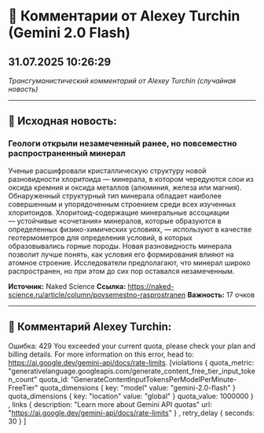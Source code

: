 # 💬 Комментарии от Alexey Turchin (Gemini 2.0 Flash)
## 31.07.2025 10:26:29

*Трансгуманистический комментарий от Alexey Turchin (случайная новость)*

---

## 📰 Исходная новость:

### Геологи открыли незамеченный ранее, но повсеместно распространенный минерал

Ученые расшифровали кристаллическую структуру новой разновидности хлоритоида — минерала, в котором чередуются слои из оксида кремния и оксида металлов (алюминия, железа или магния). Обнаруженный структурный тип минерала обладает наиболее совершенным и упорядоченным строением среди всех изученных хлоритоидов. Хлоритоид-содержащие минеральные ассоциации — устойчивые «сочетания» минералов, которые образуются в определенных физико-химических условиях, — используют в качестве геотермометров для определения условий, в которых образовывались горные породы. Новая разновидность минерала позволит лучше понять, как условия его формирования влияют на атомное строение. Исследователи предполагают, что минерал широко распространен, но при этом до сих пор оставался незамеченным.

**Источник:** Naked Science
**Ссылка:** https://naked-science.ru/article/column/povsemestno-rasprostranen
**Важность:** 17 очков

---

## 💬 Комментарий Alexey Turchin:

Ошибка: 429 You exceeded your current quota, please check your plan and billing details. For more information on this error, head to: https://ai.google.dev/gemini-api/docs/rate-limits. [violations {
  quota_metric: "generativelanguage.googleapis.com/generate_content_free_tier_input_token_count"
  quota_id: "GenerateContentInputTokensPerModelPerMinute-FreeTier"
  quota_dimensions {
    key: "model"
    value: "gemini-2.0-flash"
  }
  quota_dimensions {
    key: "location"
    value: "global"
  }
  quota_value: 1000000
}
, links {
  description: "Learn more about Gemini API quotas"
  url: "https://ai.google.dev/gemini-api/docs/rate-limits"
}
, retry_delay {
  seconds: 30
}
]

